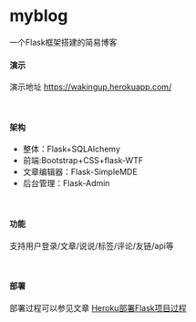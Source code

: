 # myblog

一个Flask框架搭建的简易博客

#### 演示

演示地址 https://wakingup.herokuapp.com/

<br>

#### 架构
- 整体：Flask+SQLAlchemy
- 前端:Bootstrap+CSS+flask-WTF
- 文章编辑器：Flask-SimpleMDE
- 后台管理：Flask-Admin

<br>

#### 功能
支持用户登录/文章/说说/标签/评论/友链/api等

<br>

#### 部署
部署过程可以参见文章 [Heroku部署Flask项目过程](https://wakingup.herokuapp.com/post/1/Heroku%E9%83%A8%E7%BD%B2Flask%E9%A1%B9%E7%9B%AE%E8%BF%87%E7%A8%8B)

